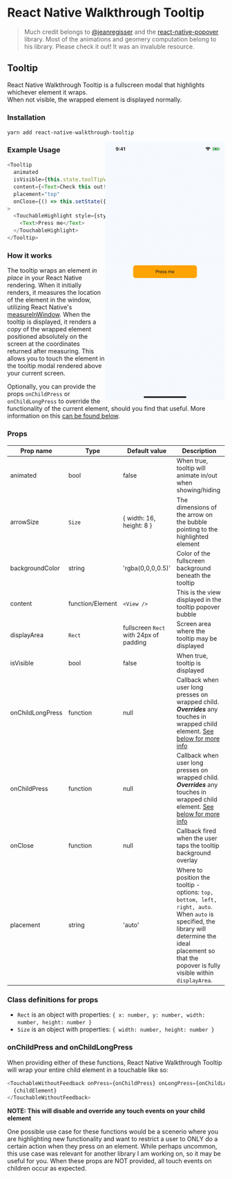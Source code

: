 # React Native Walkthrough Tooltip

> Much credit belongs to [@jeanregisser](https://github.com/jeanregisser) and the [react-native-popover](https://github.com/jeanregisser/react-native-popover) library. Most of the animations and geomery computation belong to his library. Please check it out! It was an invaluble resource.

## Tooltip

React Native Walkthrough Tooltip is a fullscreen modal that highlights whichever element it wraps.\
When not visible, the wrapped element is displayed normally.

### Installation

```
yarn add react-native-walkthrough-tooltip
```

<img align="right" height ="600" src="screenshot.gif" />

### Example Usage

```js
<Tooltip
  animated
  isVisible={this.state.toolTipVisible}
  content={<Text>Check this out!</Text>}
  placement="top"
  onClose={() => this.setState({ toolTipVisible: false })}
>
  <TouchableHighlight style={styles.touchable}>
    <Text>Press me</Text>
  </TouchableHighlight>
</Tooltip>
```

### How it works
The tooltip wraps an element _in place_ in your React Native rendering. When it initially renders, it measures the location of the element in the window, utilizing React Native's 
[measureInWindow](https://facebook.github.io/react-native/docs/direct-manipulation.html#measureinwindowcallback). When the tooltip is displayed, it renders a _copy_ of the wrapped element positioned absolutely on the screen at the coordinates returned after measuring. This allows you to touch the element in the tooltip modal rendered above your current screen.

Optionally, you can provide the props `onChildPress` or `onChildLongPress` to override the functionality of the current element, should you find that useful. More information on this [can be found below](onPress).

### Props


Prop name        | Type             | Default value                          | Description
---------------- | ---------------- | -------------------------------------- | -----------
animated         | bool             | false                                  | When true, tooltip will animate in/out when showing/hiding
arrowSize        | `Size`           | { width: 16, height: 8 }               | The dimensions of the arrow on the bubble pointing to the highlighted element
backgroundColor  | string           | 'rgba(0,0,0,0.5)'                      | Color of the fullscreen background beneath the tooltip
content          | function/Element |  `<View />`                            | This is the view displayed in the tooltip popover bubble
displayArea      | `Rect`           | fullscreen `Rect` with 24px of padding | Screen area where the tooltip may be displayed
isVisible        | bool             | false                                  | When true, tooltip is displayed
onChildLongPress | function         | null                                   | Callback when user long presses on wrapped child. **_Overrides_** any touches in wrapped child element. [See below for more info](onPress)
onChildPress     | function         | null                                   | Callback when user long presses on wrapped child. **_Overrides_** any touches in wrapped child element. [See below for more info](onPress)
onClose          | function         | null                                   | Callback fired when the user taps the tooltip background overlay
placement        | string           | 'auto'                                 | Where to position the tooltip - options: `top, bottom, left, right, auto`. When `auto` is specified, the library will determine the ideal placement so that the popover is fully visible within `displayArea`.

### Class definitions for props

- `Rect` is an object with properties: `{ x: number, y: number, width: number, height: number }`
- `Size` is an object with properties: `{ width: number, height: number }`


<a name="onPress"></a>
### onChildPress and onChildLongPress
When providing either of these functions, React Native Walkthrough Tooltip will wrap your entire child element in a touchable like so:
```js
<TouchableWithoutFeedback onPress={onChildPress} onLongPress={onChildLongPress}>
  {childElement}
</TouchableWithoutFeedback>
```

**NOTE: This will disable and override any touch events on your child element** 

One possible use case for these functions would be a scenerio where you are highlighting new functionality and want to restrict a user to ONLY do a certain action when they press on an element. While perhaps uncommon, this use case was relevant for another library I am working on, so it may be useful for you. When these props are NOT provided, all touch events on children occur as expected.

